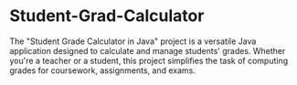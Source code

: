 # Student-Grad-Calculator
The "Student Grade Calculator in Java" project is a versatile Java application designed to calculate and manage students' grades. Whether you're a teacher or a student, this project simplifies the task of computing grades for coursework, assignments, and exams.
